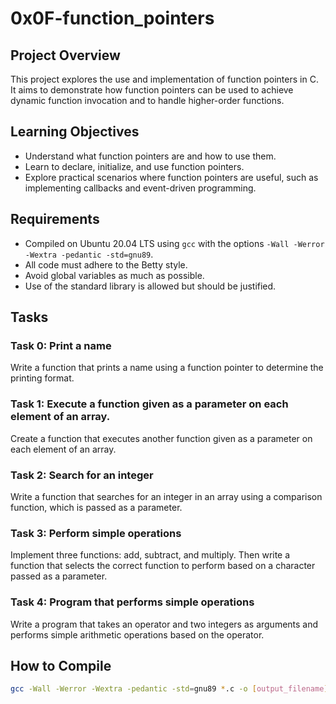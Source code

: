# 0x0F-function_pointers

## Project Overview
This project explores the use and implementation of function pointers in C. It aims to demonstrate how function pointers can be used to achieve dynamic function invocation and to handle higher-order functions.

## Learning Objectives
- Understand what function pointers are and how to use them.
- Learn to declare, initialize, and use function pointers.
- Explore practical scenarios where function pointers are useful, such as implementing callbacks and event-driven programming.

## Requirements
- Compiled on Ubuntu 20.04 LTS using `gcc` with the options `-Wall -Werror -Wextra -pedantic -std=gnu89`.
- All code must adhere to the Betty style.
- Avoid global variables as much as possible.
- Use of the standard library is allowed but should be justified.

## Tasks
### Task 0: Print a name
Write a function that prints a name using a function pointer to determine the printing format.

### Task 1: Execute a function given as a parameter on each element of an array.
Create a function that executes another function given as a parameter on each element of an array.

### Task 2: Search for an integer
Write a function that searches for an integer in an array using a comparison function, which is passed as a parameter.

### Task 3: Perform simple operations
Implement three functions: add, subtract, and multiply. Then write a function that selects the correct function to perform based on a character passed as a parameter.

### Task 4: Program that performs simple operations
Write a program that takes an operator and two integers as arguments and performs simple arithmetic operations based on the operator.

## How to Compile
```bash
gcc -Wall -Werror -Wextra -pedantic -std=gnu89 *.c -o [output_filename]
